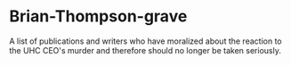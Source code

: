 # Brian-Thompson-grave
A list of publications and writers who have moralized about the reaction to the UHC CEO's murder and therefore should no longer be taken seriously.
